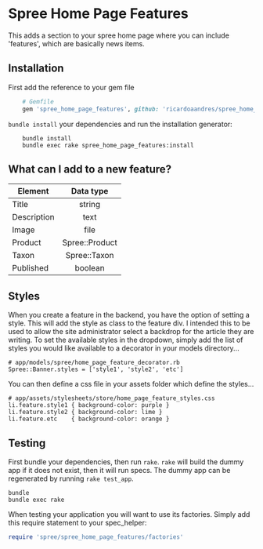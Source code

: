 Spree Home Page Features
========================

This adds a section to your spree home page where you can include 'features', which are basically news items.


Installation
------------

First add the reference to your gem file

```ruby
    # Gemfile
    gem 'spree_home_page_features', github: 'ricardoaandres/spree_home_page_features', branch: '3-0-stable'
```

`bundle install` your dependencies and run the installation generator:

```shell
    bundle install
    bundle exec rake spree_home_page_features:install
```

What can I add to a new feature?
--------------------------------

|Element    |Data type     |
|-----------|:------------:|
|Title      |string        |
|Description|text          |
|Image      |file          |
|Product    |Spree::Product|
|Taxon      |Spree::Taxon  |
|Published  |boolean       |


Styles
------

When you create a feature in the backend, you have the option of setting a style. This will add the style as class to the feature div. I intended this to be used to allow the site administrator select a backdrop for the article they are writing. To set the available styles in the dropdown, simply add the list of styles you would like available to a decorator in your models directory...

    # app/models/spree/home_page_feature_decorator.rb
    Spree::Banner.styles = ['style1', 'style2', 'etc']

You can then define a css file in your assets folder which define the styles...

    # app/assets/stylesheets/store/home_page_feature_styles.css
    li.feature.style1 { background-color: purple }
    li.feature.style2 { background-color: lime }
    li.feature.etc    { background-color: orange }

Testing
-------

First bundle your dependencies, then run `rake`. `rake` will build the dummy app if it does not exist, then it will run specs. The dummy app can be regenerated by running `rake test_app`.

```shell
bundle
bundle exec rake
```

When testing your application you will want to use its factories. Simply add this require statement to your spec_helper:

```ruby
require 'spree/spree_home_page_features/factories'
```

